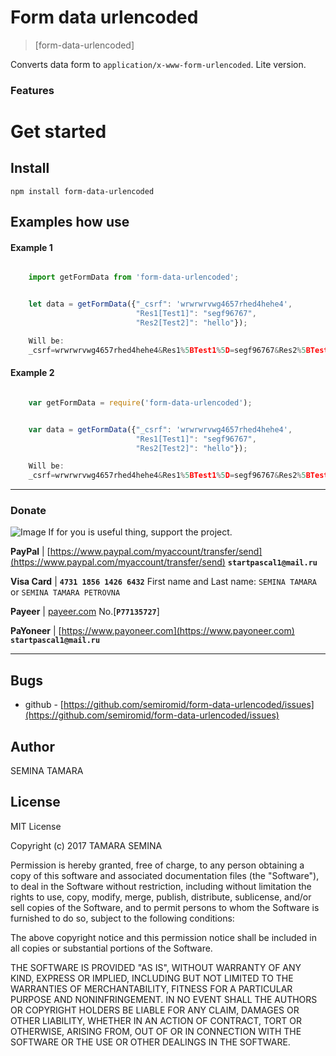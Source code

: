 # Form data urlencoded


> [form-data-urlencoded] 

Сonverts data form to `application/x-www-form-urlencoded`. Lite version.



### Features


# Get started

## Install
```shell
npm install form-data-urlencoded
```

## Examples how use

#### Example 1
```javascript

	import getFormData from 'form-data-urlencoded';


	let data = getFormData({"_csrf": 'wrwrwrvwg4657rhed4hehe4',
		                    "Res1[Test1]": "segf96767", 
		                    "Res2[Test2]": "hello"});

	Will be:	                    
    _csrf=wrwrwrvwg4657rhed4hehe4&Res1%5BTest1%5D=segf96767&Res2%5BTest2%5D=hello
```

#### Example 2
```javascript

    var getFormData = require('form-data-urlencoded');


	var data = getFormData({"_csrf": 'wrwrwrvwg4657rhed4hehe4',
		                    "Res1[Test1]": "segf96767", 
		                    "Res2[Test2]": "hello"});

	Will be:	                    
    _csrf=wrwrwrvwg4657rhed4hehe4&Res1%5BTest1%5D=segf96767&Res2%5BTest2%5D=hello
```


_______________________

### Donate
![Image](https://raw.githubusercontent.com/semiromid/compress-images/master/screenshots/health-care.png)
If for you is useful thing, support the project.

 **PayPal** | [https://www.paypal.com/myaccount/transfer/send](https://www.paypal.com/myaccount/transfer/send) **`startpascal1@mail.ru`**
 
 **Visa Card** | **`4731 1856 1426 6432`** First name and Last name: `SEMINA TAMARA` or `SEMINA TAMARA PETROVNA`
 
 **Payeer** | [payeer.com](payeer.com) No.[**`P77135727`**]
 
 **PaYoneer** | [https://www.payoneer.com](https://www.payoneer.com) **`startpascal1@mail.ru`**
 
_______________________



## Bugs
  * github - [https://github.com/semiromid/form-data-urlencoded/issues](https://github.com/semiromid/form-data-urlencoded/issues) 

## Author
SEMINA TAMARA

## License
MIT License

Copyright (c) 2017 TAMARA SEMINA

Permission is hereby granted, free of charge, to any person obtaining a copy
of this software and associated documentation files (the "Software"), to deal
in the Software without restriction, including without limitation the rights
to use, copy, modify, merge, publish, distribute, sublicense, and/or sell
copies of the Software, and to permit persons to whom the Software is
furnished to do so, subject to the following conditions:

The above copyright notice and this permission notice shall be included in all
copies or substantial portions of the Software.

THE SOFTWARE IS PROVIDED "AS IS", WITHOUT WARRANTY OF ANY KIND, EXPRESS OR
IMPLIED, INCLUDING BUT NOT LIMITED TO THE WARRANTIES OF MERCHANTABILITY,
FITNESS FOR A PARTICULAR PURPOSE AND NONINFRINGEMENT. IN NO EVENT SHALL THE
AUTHORS OR COPYRIGHT HOLDERS BE LIABLE FOR ANY CLAIM, DAMAGES OR OTHER
LIABILITY, WHETHER IN AN ACTION OF CONTRACT, TORT OR OTHERWISE, ARISING FROM,
OUT OF OR IN CONNECTION WITH THE SOFTWARE OR THE USE OR OTHER DEALINGS IN THE
SOFTWARE.
















